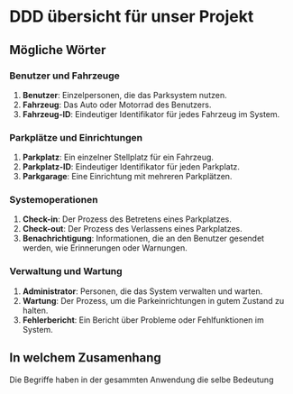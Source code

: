 # DDD übersicht für unser Projekt

## Mögliche Wörter

### Benutzer und Fahrzeuge
1. **Benutzer**: Einzelpersonen, die das Parksystem nutzen.
2. **Fahrzeug**: Das Auto oder Motorrad des Benutzers.
3. **Fahrzeug-ID**: Eindeutiger Identifikator für jedes Fahrzeug im System.


### Parkplätze und Einrichtungen
1. **Parkplatz**: Ein einzelner Stellplatz für ein Fahrzeug.
2. **Parkplatz-ID**: Eindeutiger Identifikator für jeden Parkplatz.
3. **Parkgarage**: Eine Einrichtung mit mehreren Parkplätzen.

### Systemoperationen
1. **Check-in**: Der Prozess des Betretens eines Parkplatzes.
2. **Check-out**: Der Prozess des Verlassens eines Parkplatzes.
3. **Benachrichtigung**: Informationen, die an den Benutzer gesendet werden, wie Erinnerungen oder Warnungen.

### Verwaltung und Wartung
1. **Administrator**: Personen, die das System verwalten und warten.
2. **Wartung**: Der Prozess, um die Parkeinrichtungen in gutem Zustand zu halten.
3. **Fehlerbericht**: Ein Bericht über Probleme oder Fehlfunktionen im System.

## In welchem Zusamenhang
Die Begriffe haben in der gesammten Anwendung die selbe Bedeutung
